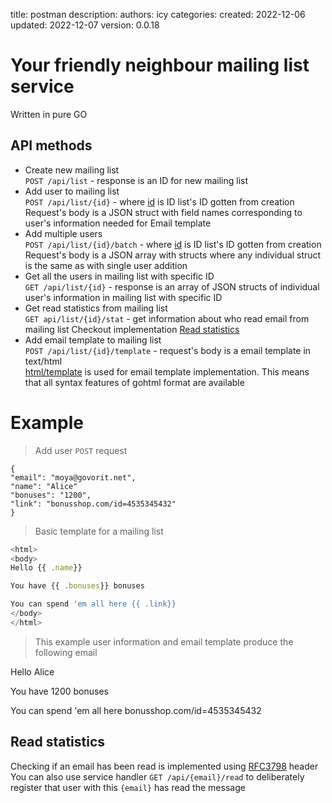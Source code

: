 title: postman
description: 
authors: icy
categories: 
created: 2022-12-06
updated: 2022-12-07
version: 0.0.18




# Your friendly neighbour mailing list service

Written in pure GO

## API methods

- Create new mailing list    
  `POST /api/list` - response is an ID for new mailing list
- Add user to mailing list  
  `POST /api/list/{id}` - where [id](id) is ID list's ID gotten from creation
  Request's body is a JSON struct with field names corresponding to user's information needed for Email template
- Add multiple users   
  `POST /api/list/{id}/batch` - where [id](id) is ID list's ID gotten from creation
  Request's body is a JSON array with structs where any individual struct is the same as with single user addition
- Get all the users in mailing list with specific ID   
  `GET /api/list/{id}` - response is an array of JSON structs of individual user's information in mailing list with specific ID
- Get read statistics from mailing list  
  `GET api/list/{id}/stat` - get information about who read email from mailing list 
  Checkout implementation [Read statistics ](#read-statistics-)
- Add email template to mailing list    
  `POST /api/list/{id}/template` - request's body is a email template in text/html  
  [html/template](https://pkg.go.dev/html/template) is used for email template implementation. This means that all syntax features of gohtml format
  are available
# Example
> Add user `POST` request
```
{
"email": "moya@govorit.net",
"name": "Alice"
"bonuses": "1200",
"link": "bonusshop.com/id=4535345432"
}
```
> Basic template for a mailing list
```javascript
<html>
<body>
Hello {{ .name}}

You have {{ .bonuses}} bonuses

You can spend 'em all here {{ .link}}
</body>
</html>
```
> This example user information and email template produce the following email
<body>
  Hello Alice

You have 1200 bonuses

You can spend 'em all here bonusshop.com/id=4535345432
</body>


## Read statistics 

Checking if an email has been read is implemented using [RFC3798](https://datatracker.ietf.org/doc/html/rfc3798) header    
You can also use service handler `GET /api/{email}/read` to deliberately register that user with this `{email}` has read the message  